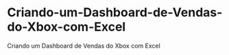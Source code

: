 # Criando-um-Dashboard-de-Vendas-do-Xbox-com-Excel
Criando um Dashboard de Vendas do Xbox com Excel
